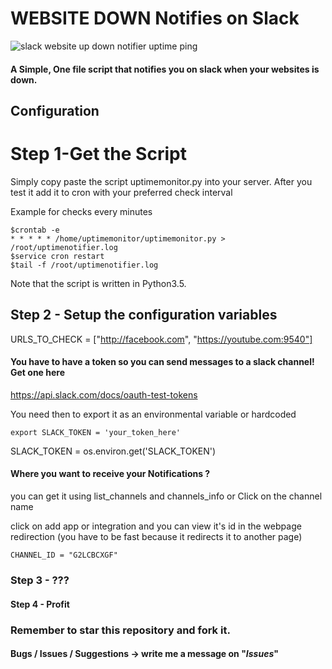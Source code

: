 # WEBSITE DOWN Notifies on Slack


<img src="https://raw.githubusercontent.com/AndreiD/SlackUptimeMonitor/master/slackmonitor.JPG" alt="slack website up down notifier uptime ping"/>

#### A Simple, One file script that notifies you on slack when your websites is down.

## Configuration

# Step 1-Get the Script

Simply copy paste the script uptimemonitor.py into your server. After you test it add it to cron with your preferred check interval

Example for checks every minutes
~~~~
$crontab -e
* * * * * /home/uptimemonitor/uptimemonitor.py > /root/uptimenotifier.log
$service cron restart
$tail -f /root/uptimenotifier.log
~~~~

Note that the script is written in Python3.5.

## Step 2 -  Setup the configuration variables


URLS_TO_CHECK = ["http://facebook.com",
                 "https://youtube.com:9540"]

#### You have to have a token so you can send messages to a slack channel! Get one here
https://api.slack.com/docs/oauth-test-tokens

You need then to export it as an environmental variable or hardcoded

~~~~
export SLACK_TOKEN = 'your_token_here'
~~~~

SLACK_TOKEN = os.environ.get('SLACK_TOKEN')

#### Where you want to receive your Notifications ?

you can get it using list_channels and channels_info or Click on the channel name

click on add app or integration and you can view it's id in the webpage redirection (you have to be fast because it redirects it to another page)

~~~~
CHANNEL_ID = "G2LCBCXGF"
~~~~


### Step 3 - ???

#### Step 4 - Profit

### Remember to star this repository and fork it.

#### Bugs / Issues / Suggestions -> write me a message on "*Issues*"


